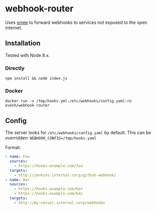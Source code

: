 # webhook-router

Uses [smee](https://github.com/probot/smee) to forward webhooks to services not exposed to the open internet.

## Installation

Tested with Node 8.x.

### Directly
`npm install && node index.js`

### Docker
`docker run -v /tmp/hooks.yml:/etc/webhooks/config.yaml:ro evenh/webhook-router`

## Config

The server looks for `/etc/webhooks/config.yaml` by default. This can be overridden: `WEBHOOK_CONFIG=/tmp/hooks.yaml`

Format:
```yaml
- name: Foo
  sources:
    - https://hooks.example.com/foo
  targets:
    - http://jenkins.internal.corp/github-webhook/
- name: Bar
  sources:
    - https://hooks.example.com/bar
    - https://hooks.example.com/baz
  targets:
    - http://my-server.internal.corp/webhooks
```